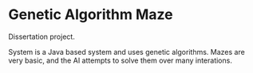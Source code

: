 # Genetic Algorithm Maze

Dissertation project.

System is a Java based system and uses genetic algorithms. Mazes are very basic, and the AI attempts to solve them over many interations.
